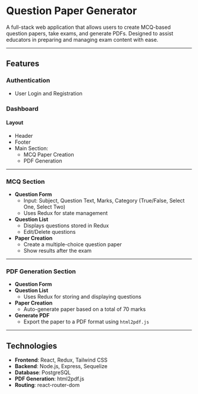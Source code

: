 #  Question Paper Generator

A full-stack web application that allows users to create MCQ-based question papers, take exams, and generate PDFs. Designed to assist educators in preparing and managing exam content with ease.

---

##  Features

### Authentication

- User Login and Registration

###  Dashboard

####  Layout

- Header
- Footer
- Main Section:
  - MCQ Paper Creation
  - PDF Generation

---

###  MCQ Section

- **Question Form**
  - Input: Subject, Question Text, Marks, Category (True/False, Select One, Select Two)
  - Uses Redux for state management
- **Question List**
  - Displays questions stored in Redux
  - Edit/Delete questions
- **Paper Creation**
  - Create a multiple-choice question paper
  - Show results after the exam

---

###  PDF Generation Section

- **Question Form**
- **Question List**
  - Uses Redux for storing and displaying questions
- **Paper Creation**
  - Auto-generate paper based on a total of 70 marks
- **Generate PDF**
  - Export the paper to a PDF format using `html2pdf.js`

---

##  Technologies

- **Frontend**: React, Redux, Tailwind CSS
- **Backend**: Node.js, Express, Sequelize
- **Database**: PostgreSQL
- **PDF Generation**: html2pdf.js
- **Routing**: react-router-dom
